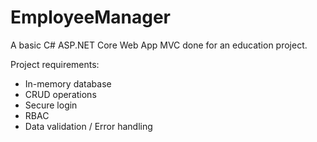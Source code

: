 # EmployeeManager
A basic C# ASP.NET Core Web App MVC done for an education project.

Project requirements:
* In-memory database
* CRUD operations
* Secure login
* RBAC
* Data validation / Error handling
